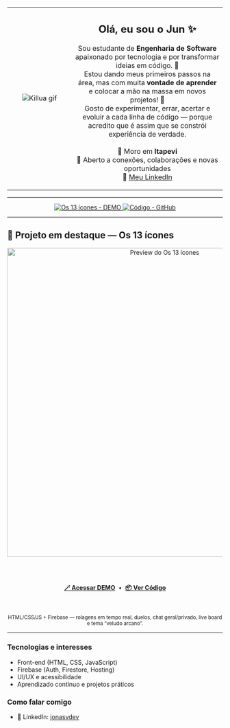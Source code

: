 <div align="center">

<table>
  <tr>
    <td width="30%" align="center">
      <img src="https://i.pinimg.com/736x/c9/3a/bc/c93abcb1ec544ad2cfc8cf4bae609d0e.jpg" alt="Killua gif">
    </td>
    <td width="70%" align="center">
      <h2>Olá, eu sou o Jun ✨</h2>
      <p>
        Sou estudante de <strong>Engenharia de Software</strong> apaixonado por tecnologia e por transformar ideias em código. 🧠<br>
        Estou dando meus primeiros passos na área, mas com muita <strong>vontade de aprender</strong> e colocar a mão na massa em novos projetos! 🚀<br>
        Gosto de experimentar, errar, acertar e evoluir a cada linha de código — porque acredito que é assim que se constrói experiência de verdade.<br><br>
        📍 Moro em <strong>Itapevi</strong><br>
        🤝 Aberto a conexões, colaborações e novas oportunidades<br>
        🔗 <a href="https://www.linkedin.com/in/jonasvdev/">Meu LinkedIn</a>
      </p>
    </td>
  </tr>
</table>

</div>

---

<!-- CTA central com badges corrigidos -->
<p align="center">
  <!-- DEMO -->
  <a href="DEMO_URL" target="_blank">
    <img
      alt="Os 13 ícones - DEMO"
      src="https://img.shields.io/badge/DEMO-Os%2013%20%C3%ADcones-f0c23e?style=for-the-badge&labelColor=2b0e17"
    />
  </a>
  <!-- REPO -->
  <a href="REPO_URL" target="_blank">
    <img
      alt="Código - GitHub"
      src="https://img.shields.io/badge/Ver%20repo-GitHub-3b1624?style=for-the-badge&labelColor=1a0b13"
    />
  </a>
</p>

---

## 👾 Projeto em destaque — Os 13 ícones

<div align="center">

<!-- Se você tiver a imagem: coloque preview.png na raiz do repo -->
<!-- Caso contrário, mantenha o placeholder abaixo temporariamente -->
<img
  src="preview.png"
  alt="Preview do Os 13 ícones"
  width="720"
  onerror="this.onerror=null;this.src='https://via.placeholder.com/1200x630/2b0e17/f0c23e?text=Os+13+%C3%ADcones';"
/>

<br/><br/>

<a href="DEMO_URL" target="_blank"><b>🪄 Acessar DEMO</b></a>
&nbsp;•&nbsp;
<a href="REPO_URL" target="_blank"><b>📦 Ver Código</b></a>

<br/><br/>
<sub>HTML/CSS/JS + Firebase — rolagens em tempo real, duelos, chat geral/privado, live board e tema “veludo arcano”.</sub>

</div>


---

### Tecnologias e interesses
- Front-end (HTML, CSS, JavaScript)
- Firebase (Auth, Firestore, Hosting)
- UI/UX e acessibilidade
- Aprendizado contínuo e projetos práticos

### Como falar comigo
- 🔗 LinkedIn: <a href="https://www.linkedin.com/in/jonasvdev/">jonasvdev</a>

